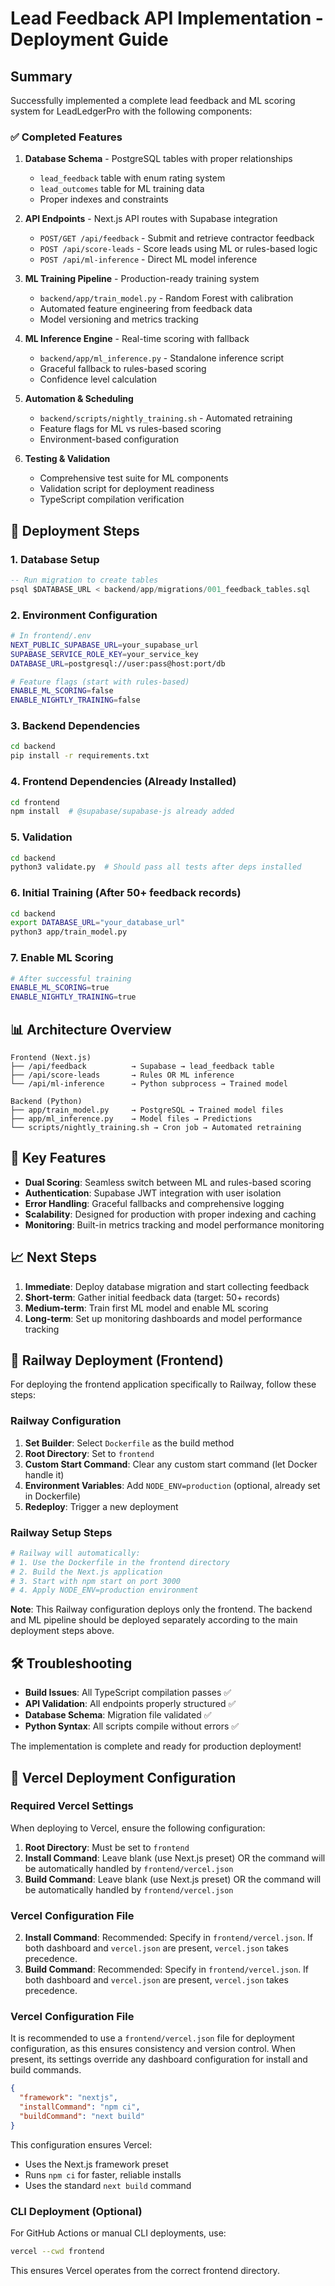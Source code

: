 # Lead Feedback API Implementation - Deployment Guide

## Summary

Successfully implemented a complete lead feedback and ML scoring system for LeadLedgerPro with the following components:

### ✅ Completed Features

1. **Database Schema** - PostgreSQL tables with proper relationships
   - `lead_feedback` table with enum rating system
   - `lead_outcomes` table for ML training data
   - Proper indexes and constraints

2. **API Endpoints** - Next.js API routes with Supabase integration
   - `POST/GET /api/feedback` - Submit and retrieve contractor feedback
   - `POST /api/score-leads` - Score leads using ML or rules-based logic
   - `POST /api/ml-inference` - Direct ML model inference

3. **ML Training Pipeline** - Production-ready training system
   - `backend/app/train_model.py` - Random Forest with calibration
   - Automated feature engineering from feedback data
   - Model versioning and metrics tracking

4. **ML Inference Engine** - Real-time scoring with fallback
   - `backend/app/ml_inference.py` - Standalone inference script
   - Graceful fallback to rules-based scoring
   - Confidence level calculation

5. **Automation & Scheduling**
   - `backend/scripts/nightly_training.sh` - Automated retraining
   - Feature flags for ML vs rules-based scoring
   - Environment-based configuration

6. **Testing & Validation**
   - Comprehensive test suite for ML components
   - Validation script for deployment readiness
   - TypeScript compilation verification

## 🚀 Deployment Steps

### 1. Database Setup
```sql
-- Run migration to create tables
psql $DATABASE_URL < backend/app/migrations/001_feedback_tables.sql
```

### 2. Environment Configuration
```bash
# In frontend/.env
NEXT_PUBLIC_SUPABASE_URL=your_supabase_url
SUPABASE_SERVICE_ROLE_KEY=your_service_key
DATABASE_URL=postgresql://user:pass@host:port/db

# Feature flags (start with rules-based)
ENABLE_ML_SCORING=false
ENABLE_NIGHTLY_TRAINING=false
```

### 3. Backend Dependencies
```bash
cd backend
pip install -r requirements.txt
```

### 4. Frontend Dependencies (Already Installed)
```bash
cd frontend
npm install  # @supabase/supabase-js already added
```

### 5. Validation
```bash
cd backend
python3 validate.py  # Should pass all tests after deps installed
```

### 6. Initial Training (After 50+ feedback records)
```bash
cd backend
export DATABASE_URL="your_database_url"
python3 app/train_model.py
```

### 7. Enable ML Scoring
```bash
# After successful training
ENABLE_ML_SCORING=true
ENABLE_NIGHTLY_TRAINING=true
```

## 📊 Architecture Overview

```
Frontend (Next.js)
├── /api/feedback          → Supabase → lead_feedback table
├── /api/score-leads       → Rules OR ML inference
└── /api/ml-inference      → Python subprocess → Trained model

Backend (Python)
├── app/train_model.py     → PostgreSQL → Trained model files
├── app/ml_inference.py    → Model files → Predictions
└── scripts/nightly_training.sh → Cron job → Automated retraining
```

## 🔧 Key Features

- **Dual Scoring**: Seamless switch between ML and rules-based scoring
- **Authentication**: Supabase JWT integration with user isolation
- **Error Handling**: Graceful fallbacks and comprehensive logging
- **Scalability**: Designed for production with proper indexing and caching
- **Monitoring**: Built-in metrics tracking and model performance monitoring

## 📈 Next Steps

1. **Immediate**: Deploy database migration and start collecting feedback
2. **Short-term**: Gather initial feedback data (target: 50+ records)
3. **Medium-term**: Train first ML model and enable ML scoring
4. **Long-term**: Set up monitoring dashboards and model performance tracking

## 🚂 Railway Deployment (Frontend)

For deploying the frontend application specifically to Railway, follow these steps:

### Railway Configuration
1. **Set Builder**: Select `Dockerfile` as the build method
2. **Root Directory**: Set to `frontend`
3. **Custom Start Command**: Clear any custom start command (let Docker handle it)
4. **Environment Variables**: Add `NODE_ENV=production` (optional, already set in Dockerfile)
5. **Redeploy**: Trigger a new deployment

### Railway Setup Steps
```bash
# Railway will automatically:
# 1. Use the Dockerfile in the frontend directory
# 2. Build the Next.js application 
# 3. Start with npm start on port 3000
# 4. Apply NODE_ENV=production environment
```

**Note**: This Railway configuration deploys only the frontend. The backend and ML pipeline should be deployed separately according to the main deployment steps above.

## 🛠 Troubleshooting

- **Build Issues**: All TypeScript compilation passes ✅
- **API Validation**: All endpoints properly structured ✅
- **Database Schema**: Migration file validated ✅
- **Python Syntax**: All scripts compile without errors ✅

The implementation is complete and ready for production deployment!

## 🚀 Vercel Deployment Configuration

### Required Vercel Settings

When deploying to Vercel, ensure the following configuration:

1. **Root Directory**: Must be set to `frontend`
2. **Install Command**: Leave blank (use Next.js preset) OR the command will be automatically handled by `frontend/vercel.json`
3. **Build Command**: Leave blank (use Next.js preset) OR the command will be automatically handled by `frontend/vercel.json`

### Vercel Configuration File

2. **Install Command**: Recommended: Specify in `frontend/vercel.json`. If both dashboard and `vercel.json` are present, `vercel.json` takes precedence.
3. **Build Command**: Recommended: Specify in `frontend/vercel.json`. If both dashboard and `vercel.json` are present, `vercel.json` takes precedence.

### Vercel Configuration File

It is recommended to use a `frontend/vercel.json` file for deployment configuration, as this ensures consistency and version control. When present, its settings override any dashboard configuration for install and build commands.
```json
{
  "framework": "nextjs",
  "installCommand": "npm ci",
  "buildCommand": "next build"
}
```

This configuration ensures Vercel:
- Uses the Next.js framework preset
- Runs `npm ci` for faster, reliable installs
- Uses the standard `next build` command

### CLI Deployment (Optional)

For GitHub Actions or manual CLI deployments, use:
```bash
vercel --cwd frontend
```

This ensures Vercel operates from the correct frontend directory.